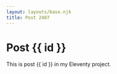 ```yaml
---
layout: layouts/base.njk
title: Post 2407
---
```


# Post {{ id }}

This is post {{ id }} in my Eleventy project.

